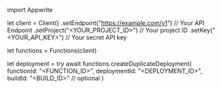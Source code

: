 import Appwrite

let client = Client()
    .setEndpoint("https://example.com/v1") // Your API Endpoint
    .setProject("<YOUR_PROJECT_ID>") // Your project ID
    .setKey("<YOUR_API_KEY>") // Your secret API key

let functions = Functions(client)

let deployment = try await functions.createDuplicateDeployment(
    functionId: "<FUNCTION_ID>",
    deploymentId: "<DEPLOYMENT_ID>",
    buildId: "<BUILD_ID>" // optional
)

